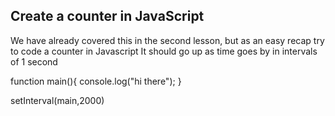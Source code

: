 ## Create a counter in JavaScript

We have already covered this in the second lesson, but as an easy recap try to code a counter in Javascript
It should go up as time goes by in intervals of 1 second

function main(){
  console.log("hi there");
}


 setInterval(main,2000)